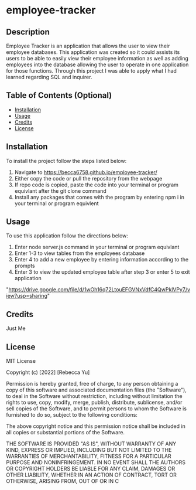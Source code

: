 # employee-tracker

## Description


Employee Tracker is an application that allows the user to view their employee databases. This application was created so it could assists its users to be able to easily view their employee information as well as adding employees into the database allowing the user to operate in one application for those functions. Through this project I was able to apply what I had learned regarding SQL and inquirer.

## Table of Contents (Optional)

- [Installation](#installation)
- [Usage](#usage)
- [Credits](#credits)
- [License](#license)

## Installation

To install the project follow the steps listed below:
1. Navigate to https://becca6758.github.io/employee-tracker/
2. Either copy the code or pull the repository from the webpage
3. If repo code is copied, paste the code into your terminal or program equivlant after the git clone command
4. Install any packages that comes with the program by entering npm i in your terminal or program equivlent

## Usage

To use this application follow the directions below:
1. Enter node server.js command in your terminal or program equivlant
2. Enter 1-3 to view tables from the employees database
3. Enter 4 to add a new employee by entering information according to the prompts
4. Enter 3 to view the updated employee table after step 3 or enter 5 to exit application

"https://drive.google.com/file/d/1wOh16q72LtouEFGVNxVdfC4QwPklVPy7/view?usp=sharing"

## Credits

Just Me

## License

MIT License

Copyright (c) [2022] [Rebecca Yu]

Permission is hereby granted, free of charge, to any person obtaining a copy
of this software and associated documentation files (the "Software"), to deal
in the Software without restriction, including without limitation the rights
to use, copy, modify, merge, publish, distribute, sublicense, and/or sell
copies of the Software, and to permit persons to whom the Software is
furnished to do so, subject to the following conditions:

The above copyright notice and this permission notice shall be included in all
copies or substantial portions of the Software.

THE SOFTWARE IS PROVIDED "AS IS", WITHOUT WARRANTY OF ANY KIND, EXPRESS OR
IMPLIED, INCLUDING BUT NOT LIMITED TO THE WARRANTIES OF MERCHANTABILITY,
FITNESS FOR A PARTICULAR PURPOSE AND NONINFRINGEMENT. IN NO EVENT SHALL THE
AUTHORS OR COPYRIGHT HOLDERS BE LIABLE FOR ANY CLAIM, DAMAGES OR OTHER
LIABILITY, WHETHER IN AN ACTION OF CONTRACT, TORT OR OTHERWISE, ARISING FROM,
OUT OF OR IN C

